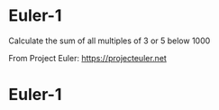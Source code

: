 # Euler-1

Calculate the sum of all multiples of 3 or 5 below 1000

From Project Euler: https://projecteuler.net
# Euler-1
